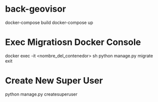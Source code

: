 # back-geovisor


docker-compose build
docker-compose up

# Exec Migratiosn Docker Console
docker exec -it <nombre_del_contenedor> sh
python manage.py migrate
exit

# Create New Super User
python manage.py createsuperuser